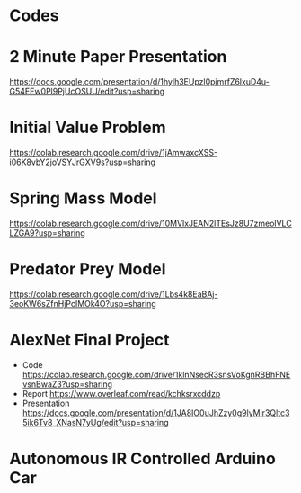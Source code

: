 # Codes

# 2 Minute Paper Presentation
https://docs.google.com/presentation/d/1hylh3EUpzl0pjmrfZ6lxuD4u-G54EEw0Pl9PjUcOSUU/edit?usp=sharing

# Initial Value Problem
https://colab.research.google.com/drive/1jAmwaxcXSS-i06K8vbY2joVSYJrGXV9s?usp=sharing

# Spring Mass Model
https://colab.research.google.com/drive/10MVlxJEAN2lTEsJz8U7zmeolVLCLZGA9?usp=sharing

# Predator Prey Model
https://colab.research.google.com/drive/1Lbs4k8EaBAj-3eoKW6sZfnHjPcIMOk4O?usp=sharing

# AlexNet Final Project
* Code
https://colab.research.google.com/drive/1klnNsecR3snsVoKgnRBBhFNEvsnBwaZ3?usp=sharing
* Report
https://www.overleaf.com/read/kchksrxcddzp
* Presentation
https://docs.google.com/presentation/d/1JA8IO0uJhZzy0g9lyMir3Qltc35ik6Tv8_XNasN7yUg/edit?usp=sharing

# Autonomous IR Controlled Arduino Car
